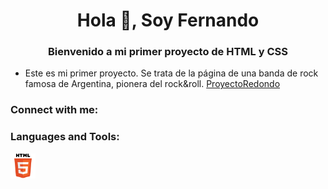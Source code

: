 ﻿<h1 align="center">Hola 👋, Soy Fernando</h1>
<h3 align="center">Bienvenido a mi primer proyecto de HTML y CSS</h3>

- Este es mi primer proyecto. Se trata de la página de una banda de rock famosa de Argentina, pionera del rock&roll. [ProyectoRedondo](https://motorpsico97.github.io/ProyectoRedondo/)

<h3 align="left">Connect with me:</h3>
<p align="left">
</p>

<h3 align="left">Languages and Tools:</h3>
<p align="left"> <a href="https://www.w3.org/html/" target="_blank" rel="noreferrer"> <img src="https://raw.githubusercontent.com/devicons/devicon/master/icons/html5/html5-original-wordmark.svg" alt="html5" width="40" height="40"/> </a> </p>
